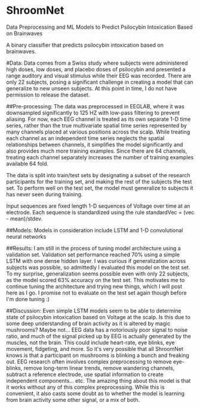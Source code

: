 # ShroomNet
Data Preprocessing and ML Models to Predict Psilocybin Intoxication Based on Brainwaves

A binary classifier that predicts psilocybin intoxication based on brainwaves. 

#Data: 
Data comes from a Swiss study where subjects were administered high doses, low doses, and placebo doses of psilocybin and 
presented a range auditory and visual stimulus while their EEG was recorded. There are only 22 subjects, posing a significant
challenge in creating a model that can generalize to new unseen subjects. At this point in time, I do not have permission to 
release the dataset. 

##Pre-processing: 
The data was preprocessed in EEGLAB, where it was downsampled significantly to 125 HZ with low-pass filtering to 
prevent aliasing. For now, each EEG channel is treated as its own separate 1-D time series, rather than the true multivariate 
spatial time series represented by many channels placed at various positions across the scalp. While treating each channel 
as an independent time series neglects the spatial relationships between channels, it simplifies the model significantly and 
also provides much more training examples. Since there are 64 channels, treating each channel separately increases the number 
of training examples available 64 fold. 

The data is split into train/test sets by designating a subset of the research participants for the training set, and making
the rest of the subjects the test set. To perform well on the test set, the model must generalize to subjects it has never
seen during training. 

Input sequences are fixed length 1-D sequences of Voltage over time at an electrode. Each sequence is standardized using the
rule standardVec = (vec - mean)/stdev. 

##Models:
Models in consideration include LSTM and 1-D convolutional neural networks

##Results:
I am still in the process of tuning model architecture using a validation set. Validation set performance reached 70% using 
a simple LSTM with one dense hidden layer. I was curious if generalization across subjects was possible, so admittedly I 
evaluated this model on the test set. To my surprise, generalization seems possible even with only 22 subjects, as the
model scored 63% accuracy on the test set. This motivates me to continue tuning the architecture and trying new things, which I
will post here as I go. I promise not to evaluate on the test set again though before I'm done tuning :) 

##Discussion:
Even simple LSTM models seem to be able to determine state of psilocybin intoxication based on Voltage at the scalp. Is this
due to some deep understanding of brain activity as it is altered by magic mushrooms? Maybe not... EEG data has a 
notoriously poor signal to noise ratio, and much of the signal picked up by EEG is actually generated by the muscles,
not the brain. This could include heart-rate, eye blinks, eye movement, fidgeting, and more. So it's very possible that 
all ShroomNet knows is that a participant on mushrooms is blinking a bunch and freaking out. EEG research often involves 
complex preprocessing to remove eye-blinks, remove long-term linear trends, remove wandering channels, subtract a reference electrode, use spatial information to create independent components... etc. The amazing thing about this model is that it 
works without any of this complex preprocessing. While this is convenient, it also casts some doubt as to whether the model
is learning from brain activity some other signal, or a mix of both. 
